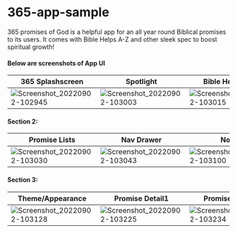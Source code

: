 # 365-app-sample
365 promises of God is a helpful app for an all year round Biblical promises to its users. It comes with Bible Helps A-Z and other sleek spec to boost spiritual growth!
<h4>Below are screenshots of App UI</h4>

| 365 Splashscreen | Spotlight | Bible Helps A-Z |
| ---------------- | --------- | ------------- |
| ![Screenshot_20220902-102945](https://user-images.githubusercontent.com/52779676/188215850-65335798-2960-47c0-b8b3-a7394777a4a0.png) | ![Screenshot_20220902-103003](https://user-images.githubusercontent.com/52779676/188215948-ff830f64-e32d-440e-af30-3728cd32e28b.png) | ![Screenshot_20220902-103015](https://user-images.githubusercontent.com/52779676/188216036-c5c4f4a4-70d9-443b-bba3-c7f792de7678.png)

<h4>Section 2:</h4>

| Promise Lists | Nav Drawer | Notes |
| ---------------- | --------- | ------------- |
| ![Screenshot_20220902-103030](https://user-images.githubusercontent.com/52779676/188216141-093436dd-7aa6-4af2-b0b4-bb196f260145.png) | ![Screenshot_20220902-103043](https://user-images.githubusercontent.com/52779676/188216177-f9716096-dddd-4a03-a738-71f92eca7d48.png) | ![Screenshot_20220902-103100](https://user-images.githubusercontent.com/52779676/188216197-c0906a52-3b56-4327-a7ff-b1606b17c9b0.png)

<h4>Section 3:</h4>

| Theme/Appearance | Promise Detail1 | Promise Detail2 | Promise Detail3 |
| ---------------- | --------- | ------------- | -----------------
| ![Screenshot_20220902-103128](https://user-images.githubusercontent.com/52779676/188216296-b6ae7d9d-5bb6-450b-9583-034ad1237fba.png) | ![Screenshot_20220902-103225](https://user-images.githubusercontent.com/52779676/188216330-ac035b9b-7002-4649-8405-e8c1cdddbb30.png) | ![Screenshot_20220902-103234](https://user-images.githubusercontent.com/52779676/188216354-89dcf784-cc21-4270-85bd-8194b3ae1c08.png) | ![Screenshot_20220902-103402](https://user-images.githubusercontent.com/52779676/188216374-f88ca36e-edbf-4c17-843a-3f2c2d99b7e2.png)
